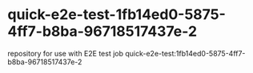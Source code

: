 # quick-e2e-test-1fb14ed0-5875-4ff7-b8ba-96718517437e-2
repository for use with E2E test job quick-e2e-test:1fb14ed0-5875-4ff7-b8ba-96718517437e-2
